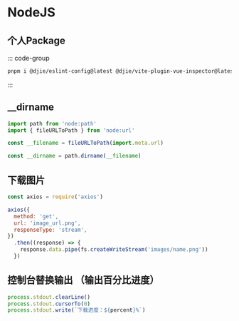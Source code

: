 # NodeJS

## 个人Package

::: code-group

```bash [前端]
pnpm i @djie/eslint-config@latest @djie/vite-plugin-vue-inspector@latest @djie/unocss@latest -D
```

:::

## __dirname

```js
import path from 'node:path'
import { fileURLToPath } from 'node:url'

const __filename = fileURLToPath(import.meta.url)

const __dirname = path.dirname(__filename)
```

## 下载图片

```js
const axios = require('axios')

axios({
  method: 'get',
  url: 'image_url.png',
  responseType: 'stream',
})
  .then((response) => {
    response.data.pipe(fs.createWriteStream('images/name.png'))
  })
```

## 控制台替换输出 （输出百分比进度）

```js
process.stdout.clearLine()
process.stdout.cursorTo(0)
process.stdout.write(`下载进度：${percent}%`)
```
